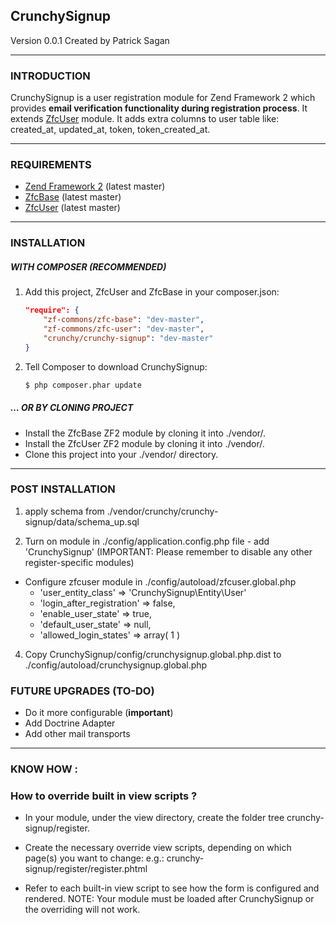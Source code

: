 ## CrunchySignup
Version 0.0.1 Created by Patrick Sagan

---
### INTRODUCTION
CrunchySignup is a user registration module for Zend Framework 2 which provides
**email verification functionality during registration process**. It extends [ZfcUser](https://github.com/ZF-Commons/ZfcUser)
module. It adds extra columns to user table like: created_at, updated_at, token, token_created_at.

---
### REQUIREMENTS
* [Zend Framework 2](https://github.com/zendframework/zf2) (latest master)
* [ZfcBase](https://github.com/ZF-Commons/ZfcBase) (latest master)
* [ZfcUser](https://github.com/ZF-Commons/ZfcUser) (latest master)


---
### INSTALLATION
##### WITH COMPOSER (RECOMMENDED)
1. Add this project, ZfcUser and ZfcBase in your composer.json:

    ```json
    "require": {
        "zf-commons/zfc-base": "dev-master",
        "zf-commons/zfc-user": "dev-master",
        "crunchy/crunchy-signup": "dev-master"
    }
    ```
2.  Tell Composer to download CrunchySignup:

    ```bash
    $ php composer.phar update
    ``` 

    
##### … OR BY CLONING PROJECT
* Install the ZfcBase ZF2 module by cloning it into ./vendor/.
* Install the ZfcUser ZF2 module by cloning it into ./vendor/.
* Clone this project into your ./vendor/ directory.

---
### POST INSTALLATION

1. apply schema from ./vendor/crunchy/crunchy-signup/data/schema_up.sql

2. Turn on module in ./config/application.config.php file - add 'CrunchySignup'
   (IMPORTANT: Please remember to disable any other register-specific modules)

* Configure zfcuser module in ./config/autoload/zfcuser.global.php  
  * 'user_entity_class' => 'CrunchySignup\Entity\User' 
  * 'login_after_registration' => false,
  * 'enable_user_state' => true,
  * 'default_user_state' => null,
  * 'allowed_login_states' => array( 1 )



4. Copy CrunchySignup/config/crunchysignup.global.php.dist to ./config/autoload/crunchysignup.global.php 


### FUTURE UPGRADES (TO-DO)
* Do it more configurable (**important**)
* Add Doctrine Adapter
* Add other mail transports

---
### KNOW HOW :

###  How to override built in view scripts ?

* In your module, under the view directory, create the folder tree crunchy-signup/register.
* Create the necessary override view scripts, depending on which page(s) you want to change:
e.g.: crunchy-signup/register/register.phtml

* Refer to each built-in view script to see how the form is configured and rendered.
NOTE: Your module must be loaded after CrunchySignup or the overriding will not work. 


